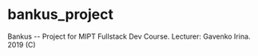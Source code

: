 # bankus_project
Bankus -- Project for MIPT Fullstack Dev Course. Lecturer: Gavenko Irina. 2019 (C)
